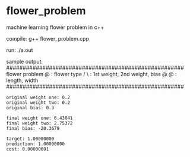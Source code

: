 # flower_problem
machine learning flower problem in c++

compile: 
    g++ flower_problem.cpp

run:
    ./a.out
    
 sample output:
     ######################################################
              flower problem
                   @      : flower type
                  /  \    : 1st weight, 2nd weight, bias
                 @    @   : length, width
    ######################################################


    original weight one: 0.2
    original weight two: 0.2
    original bias: 0.3

    final weight one: 6.43041
    final weight two: 2.75372
    final bias: -20.3679

    target: 1.00000000
    prediction: 1.00000000
    cost: 0.00000001

